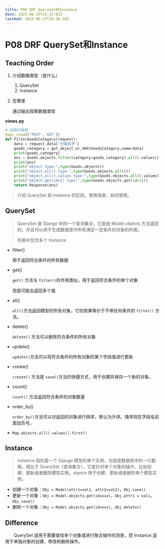 ```yaml
---
title: P08 DRF QuerySet和Instance
date: 2023-06-25T15:37:01Z
lastmod: 2023-06-27T18:16:10Z
---
```


# P08 DRF QuerySet和Instance

## Teaching Order

1. 介绍数据类型（是什么）

   1. QuerySet
   2. Instance
2. 在哪里

   通过输出观察数据类型

**views.py**

   ```python
   # 函数式编程
   @api_view(['POST','GET'])
   def FilterGoodsCategory(request):
       data = request.data['分类名字']
       goods_category = get_object_or_404(GoodsCategory,name=data)
       print(goods_category)
       ans = Goods.objects.filter(category=goods_category).all().values()
       print(ans)
       print("object type:",type(Goods.objects))
       print("object.all() type:",type(Goods.objects.all()))
       print("object.all().values type:",type(Goods.objects.all().values()))
       print("object.get(id=1) type:",type(Goods.objects.get(id=1)))
       return Response(ans)
   ```


> 介绍 QuerySet 和 Instance 的区别，使用场景，如何使用。

## **QuerySet**

> QuerySet 是 Django 中的一个查询集合，它是由 Model.objects 方法返回的，并且可以用于生成数据库中所有满足一定条件的对象的列表。
>
> 列表中包含多个 Instance

* filter()

  用于返回符合条件的所有数据
* get()

  ​`get()`​​ 方法与 `filter()`​​ 的作用类似，用于返回符合条件的单个对象

  但是可能会返回多个值
* all()

  ​`all()`​​ 方法返回模型的所有对象，它的效果等价于不带任何条件的 `filter()`​​ 方法。
* delete()

  ​`delete()`​​ 方法可以删除符合条件的所有对象
* update()

  ​`update()`​​ 方法可以将符合条件的所有对象的某个字段值进行更新
* create()

  ​`create()`​​ 方法是 `save()`​​ 方法的快捷方式，用于创建并保存一个新的对象。
* count()

  ​`count()`​​ 方法返回符合条件的对象数量
* order_by()

  ​`order_by()`​​ 方法可以对返回的对象进行排序，默认为升序。降序则在字段名前面加负号。
* ​`Map.objects.all().values().first()`​​

## Instance

> Instance 指的是一个 Django 模型的单个实例，也就是数据库中的一行数据。相比于 QuerySet（查询集合），它是针对单个对象的操作，比如创建、更新或者删除模型实例。stance 用于创建、更新或者删除单个模型实例。

* 创建一个对象：`Obj = Model(attr1=val1, attr2=val2)`​，`Obj.save()`​
* 更新一个对象：`Obj = Model.objects.get(id=xxx)`​，`Obj.attr1 = val1`​，`Obj.save()`​
* 删除一个对象：`Obj = Model.objects.get(id=xxx)`​​，`Obj.delete()`​​

## Difference

　　QuerySet 适用于需要查找多个对象或进行聚合操作的场景，而 Instance 适用于单独对象的创建、修改和删除操作。

　　‍
